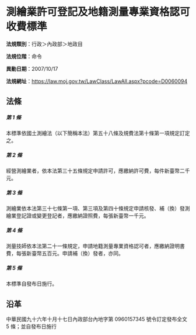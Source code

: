 # 測繪業許可登記及地籍測量專業資格認可收費標準




**法規類別**：行政＞內政部＞地政目

**法規位階**：命令

**異動日期**：2007/10/17  

**法規網址**：https://law.moj.gov.tw/LawClass/LawAll.aspx?pcode=D0060094



## 法條
##### 第 1 條
本標準依國土測繪法（以下簡稱本法）第五十八條及規費法第十條第一項規定訂定之。

##### 第 2 條
經營測繪業者，依本法第三十五條規定申請許可，應繳納許可費，每件新臺幣二千元。

##### 第 3 條
測繪業依本法第三十七條第一項、第三項及第四十條規定申請核發、補（換）發測繪業登記證或變更登記者，應繳納證照費，每張新臺幣一千元。

##### 第 4 條
測量技師依本法第二十一條規定，申請地籍測量專業資格認可者，應繳納證明書費，每張新臺幣五百元。申請補（換）發者，亦同。

##### 第 5 條
本標準自發布日施行。

## 沿革
中華民國九十六年十月十七日內政部台內地字第 0960157345 號令訂定發布全文 5  條；並自發布日施行                                
